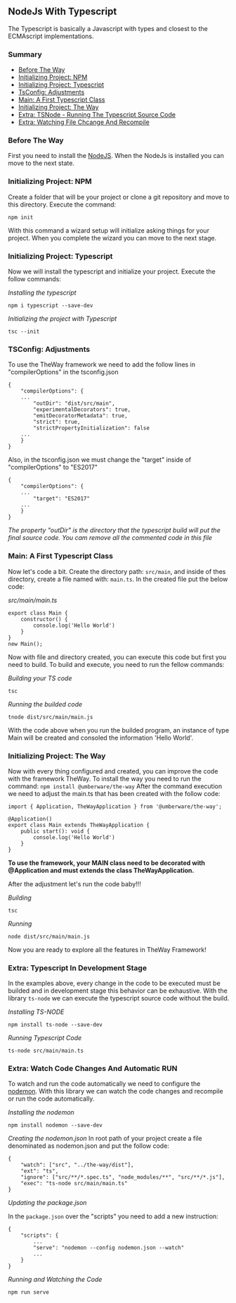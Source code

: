 ## NodeJs With Typescript

The Typescript is basically a Javascript with types and closest to the ECMAscript implementations.

### Summary

 - [Before The Way](#before-the-way)
 - [Initializing Project: NPM](#initializing-project-npm)
 - [Initializing Project: Typescript](#initializing-project-typescript)
 - [TsConfig: Adjustments](#tsconfig-adjustments)
 - [Main: A First Typescript Class](#main-a-first-typescript-class)
 - [Initializing Project: The Way](#initializing-project-the-way)
 - [Extra: TSNode - Running The Typescript Source Code](#extra-typescript-in-development-stage)
 - [Extra: Watching File Chcange And Recompile](#extra-watch-code-changes-and-automatic-run)

### Before The Way

First you need to install the [NodeJS](https://nodejs.org/en/). When the NodeJs is installed you can move to the next state.

### Initializing Project: NPM

Create a folder that will be your project or clone a git repository and move to this directory.
Execute the command:

    npm init

With this command a wizard setup will initialize asking things for your project.
When you complete the wizard you can move to the next stage.

### Initializing Project: Typescript

Now we will install the typescript and initialize your project. Execute the follow commands:

*Installing the typescript*

    npm i typescript --save-dev

*Initializing the project with Typescript*

    tsc --init

### TSConfig: Adjustments

To use the TheWay framework we need to add the follow lines in "compilerOptions" in the tsconfig.json

    {
        "compilerOptions": {
        ...
            "outDir": "dist/src/main",
            "experimentalDecorators": true,
            "emitDecoratorMetadata": true,
            "strict": true,
            "strictPropertyInitialization": false
        ...
        }
    }

Also, in the tsconfig.json we must change the "target" inside of "compilerOptions" to "ES2017"

    {
        "compilerOptions": {
        ...
            "target": "ES2017"
        ...
        }
    }

*The property "outDir" is the directory that the typescript build will put the final source code.*
*You cam remove all the commented code in this file*

### Main: A First Typescript Class

Now let's code a bit. Create the directory path: `src/main`, and inside of thes directory, create a file named with: `main.ts`.
In the created file put the below code:

*src/main/main.ts*

    export class Main {
        constructor() {
            console.log('Hello World')
        }
    }
    new Main();

Now with file and directory created, you can execute this code but first you need to build. To build and execute, you need to run the fellow commands:

*Building your TS code*

    tsc

*Running the builded code*

    tnode dist/src/main/main.js


With the code above when you run the builded program, an instance of type Main will be created and consoled the information 'Hello World'.


### Initializing Project: The Way

Now with every thing configured and created, you can improve the code with the framework TheWay.
To install the way you need to run the command: `npm install @umberware/the-way`
After the command execution we need to adjust the main.ts that has been created with the follow code:

    import { Application, TheWayApplication } from '@umberware/the-way';

    @Application()
    export class Main extends TheWayApplication {
        public start(): void {
            console.log('Hello World')
        }
    }

**To use the framework, your MAIN class need to be decorated with @Application and must extends the class TheWayApplication.**

After the adjustment let's run the code baby!!!

*Building*

    tsc

*Running*

    node dist/src/main/main.js


Now you are ready to explore all the features in TheWay Framework!

### Extra: Typescript In Development Stage

In the examples above, every change in the code to be executed must be builded and in development stage this behavior can be exhaustive.
With the library `ts-node` we can execute the typescript source code without the build.

*Installing TS-NODE*

    npm install ts-node --save-dev

*Running Typescript Code*

    ts-node src/main/main.ts

### Extra: Watch Code Changes And Automatic RUN

To watch and run the code automatically we need to configure the [nodemon](https://www.npmjs.com/package/nodemon). With this library we can watch the code changes and recompile or run the code automatically.

*Installing the nodemon*

    npm install nodemon --save-dev

*Creating the nodemon.json*
In root path of your project create a file denominated as nodemon.json and put the follow code:

    {
        "watch": ["src", "../the-way/dist"],
        "ext": "ts",
        "ignore": ["src/**/*.spec.ts", "node_modules/**", "src/**/*.js"],
        "exec": "ts-node src/main/main.ts"
    }

*Updating the package.json*

In the `package.json` over the "scripts" you need to add a new instruction:

    {
        "scripts": {
            ...
            "serve": "nodemon --config nodemon.json --watch"
            ...
        }
    }

*Running and Watching the Code*

    npm run serve